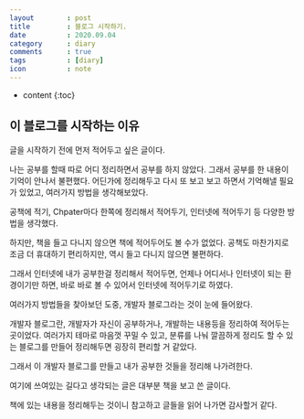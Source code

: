 ```yaml
---
layout        : post
title         : 블로그 시작하기.
date          : 2020.09.04
category      : diary
comments      : true
tags          : [diary]
icon          : note
---
```


* content
{:toc}

## 이 블로그를 시작하는 이유


글을 시작하기 전에 먼저 적어두고 싶은 글이다.

나는 공부를 할때 따로 어디 정리하면서 공부를 하지 않았다. 그래서 공부를 한 내용이 기억이 안나서 불편했다.
어딘가에 정리해두고 다시 또 보고 보고 하면서 기억해낼 필요가 있었고, 여러가지 방법을 생각해보았다.

공책에 적기, Chpater마다 한쪽에 정리해서 적어두기, 인터넷에 적어두기 등 다양한 방법을 생각했다.


하지만, 책을 들고 다니지 않으면 책에 적어두어도 볼 수가 없었다. 공책도 마찬가지로 조금 더 휴대하기 편리하지만, 역시 들고 다니지 않으면 불편하다.

그래서 인터넷에 내가 공부한걸 정리해서 적어두면, 언제나 어디서나 인터넷이 되는 환경이기만 하면, 바로 바로 볼 수 있어서 인터넷에 적어두기로 하였다.

여러가지 방법들을 찾아보던 도중, 개발자 블로그라는 것이 눈에 들어왔다. 

개발자 블로그란, 개발자가 자신이 공부하거나, 개발하는 내용등을 정리하여 적어두는 곳이었다.
여러가지 테마로 마음껏 꾸밀 수 있고, 분류를 나눠 깔끔하게 정리도 할 수 있는 블로그를 만들어 정리해두면 굉장히 편리할 거 같았다.

그래서 이 개발자 블로그를 만들고 내가 공부한 것들을 정리해 나가려한다.




여기에 쓰여있는 길다고 생각되는 글은 대부분 책을 보고 쓴 글이다.

책에 있는 내용을 정리해두는 것이니 참고하고 글들을 읽어 나가면 감사할거 같다.

